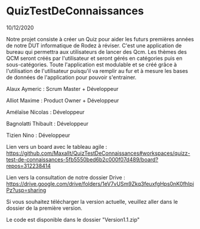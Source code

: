 # QuizTestDeConnaissances


10/12/2020


Notre projet consiste à créer un Quiz pour aider les futurs premières années de notre DUT informatique de Rodez à réviser. C'est une application de bureau qui permettra aux utilisateurs de lancer des Qcm. Les thèmes des QCM seront créés par l'utilisateur et seront gérés en catégories puis en sous-catégories. Toute l'application est modulable et se créé grâce à l'utilisation de l'utilisateur puisqu'il va remplir au fur et à mesure les bases de données de l'application pour pouvoir s'entrainer.


Alaux Aymeric : Scrum Master + Développeur

Alliot Maxime : Product Owner + Développeur

Amélaïse Nicolas : Développeur

Bagnolatti Thibault : Développeur

Tizien Nino : Développeur


Lien vers un board avec le tableau agile : https://github.com/Maxallt/QuizTestDeConnaissances#workspaces/quizz-test-de-connaissances-5fb5550bed6b2c000f07d489/board?repos=312238414


Lien vers la consultation de notre dossier Drive : https://drive.google.com/drive/folders/1eV7vUSm9Zkq3feuxfgHps0nK0fhIpiPz?usp=sharing

Si vous souhaitez télécharger la version actuelle, veuillez aller dans le dossier de la première version.

Le code est disponible dans le dossier "Version1.1.zip"
